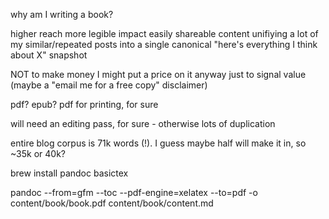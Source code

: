 why am I writing a book?

higher reach
more legible impact
easily shareable content
unifiying a lot of my similar/repeated posts into a single canonical "here's everything I think about X" snapshot

NOT to make money
I might put a price on it anyway just to signal value (maybe a "email me for a free copy" disclaimer)

pdf? epub? pdf for printing, for sure

will need an editing pass, for sure - otherwise lots of duplication

entire blog corpus is 71k words (!). I guess maybe half will make it in, so ~35k or 40k?

brew install pandoc basictex

pandoc --from=gfm --toc --pdf-engine=xelatex --to=pdf -o content/book/book.pdf content/book/content.md